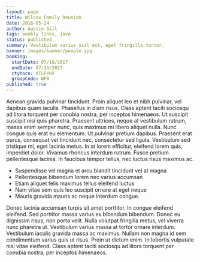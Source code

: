 ```yaml
---
layout: page
title: Wilcox Family Reunion
date: 2016-05-24
author: Austin Gill
tags: weekly links, java
status: published
summary: Vestibulum varius nisl est, eget fringilla tortor.
banner: images/banner/people.jpg
booking:
  startDate: 07/18/2017
  endDate: 07/23/2017
  ctyhocn: ATLFYHX
  groupCode: WFR
published: true
---
```

Aenean gravida pulvinar tincidunt. Proin aliquet leo et nibh pulvinar, vel dapibus quam iaculis. Phasellus in diam risus. Class aptent taciti sociosqu ad litora torquent per conubia nostra, per inceptos himenaeos. Ut suscipit suscipit nisi quis pharetra. Praesent ultrices, neque at vestibulum rutrum, massa enim semper nunc, quis maximus mi libero aliquet nulla. Nunc congue quis erat eu elementum. Ut pulvinar pretium dapibus. Praesent erat purus, consequat vel tincidunt nec, consectetur sed ligula. Vestibulum sed tristique mi, eget lacinia metus. In at lorem efficitur, eleifend lorem quis, imperdiet dolor. Vivamus rhoncus interdum rutrum. Fusce pretium pellentesque lacinia. In faucibus tempor tellus, nec luctus risus maximus ac.

* Suspendisse vel magna et arcu blandit tincidunt vel at magna
* Pellentesque bibendum lorem nec varius accumsan
* Etiam aliquet felis maximus tellus eleifend luctus
* Nam vitae sem quis leo suscipit ornare at eget neque
* Mauris gravida mauris ac neque interdum congue.

Donec lacinia accumsan turpis sit amet porttitor. In congue eleifend eleifend. Sed porttitor massa varius ex bibendum bibendum. Donec eu dignissim risus, non porta velit. Nulla volutpat fringilla metus, vel viverra nunc pharetra ut. Vestibulum varius massa at tortor ornare interdum. Vestibulum iaculis gravida massa ac maximus. Nullam non magna id sem condimentum varius quis ut risus. Proin ut dictum enim. In lobortis vulputate nisi vitae eleifend. Class aptent taciti sociosqu ad litora torquent per conubia nostra, per inceptos himenaeos.
